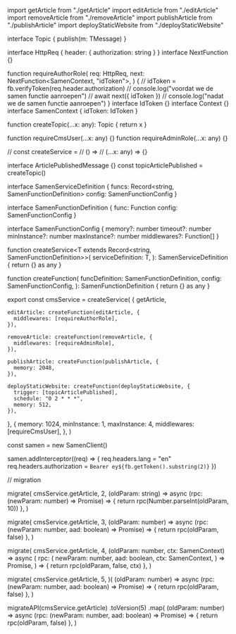 import getArticle from "./getArticle"
import editArticle from "./editArticle"
import removeArticle from "./removeArticle"
import publishArticle from "./publishArticle"
import deployStaticWebsite from "./deployStaticWebsite"

interface Topic<TMessage> {
  publish(m: TMessage)
}

interface HttpReq {
  header: { authorization: string }
}
interface NextFunction {}

function requireAuthorRole(
  req: HttpReq,
  next: NextFunction<SamenContext, "idToken">,
) {
  // idToken = fb.verifyToken(req.header.authorization)
  // console.log("voordat we de samen functie aanroepen")
  // await next({ idToken })
  // console.log("nadat we de samen functie aanroepen")
}
interface IdToken {}
interface Context<T> {}
interface SamenContext {
  idToken: IdToken
}

function createTopic<TMessage>(...x: any): Topic<TMessage> {
  return x
}

function requireCmsUser(...x: any) {}
function requireAdminRole(...x: any) {}

// const createService =
//   () =>
//   (...x: any) => {}

interface ArticlePublishedMessage {}
const topicArticlePublished = createTopic<ArticlePublishedMessage>()

interface SamenServiceDefinition<T> {
  funcs: Record<string, SamenFunctionDefinition>
  config: SamenFunctionConfig
}

interface SamenFunctionDefinition {
  func: Function
  config: SamenFunctionConfig
}

interface SamenFunctionConfig {
  memory?: number
  timeout?: number
  minInstance?: number
  maxInstance?: number
  middlewares?: Function[]
}

function createService<T extends Record<string, SamenFunctionDefinition>>(
  serviceDefinition: T,
): SamenServiceDefinition<T> {
  return {} as any
}

function createFunction(
  funcDefinition: SamenFunctionDefinition,
  config: SamenFunctionConfig,
): SamenFunctionDefinition {
  return {} as any
}

export const cmsService = createService(
  {
    getArticle,

    editArticle: createFunction(editArticle, {
      middlewares: [requireAuthorRole],
    }),

    removeArticle: createFunction(removeArticle, {
      middlewares: [requireAdminRole],
    }),

    publishArticle: createFunction(publishArticle, {
      memory: 2048,
    }),

    deployStaticWebsite: createFunction(deployStaticWebsite, {
      trigger: [topicArticlePublished],
      schedule: "0 2 * * *",
      memory: 512,
    }),
  },
  {
    memory: 1024,
    minInstance: 1,
    maxInstance: 4,
    middlewares: [requireCmsUser],
  },
)

const samen = new SamenClient()

samen.addInterceptor((req) => {
  req.headers.lang = "en"
  req.headers.authorization = `Bearer ey${fb.getToken().substring(2)}`
})

// migration

migrate(
  cmsService.getArticle,
  2,
  (oldParam: string) => async (rpc: (newParam: number) => Promise<boolean>) => {
    return rpc(Number.parseInt(oldParam, 10))
  },
)

migrate(
  cmsService.getArticle,
  3,
  (oldParam: number) =>
    async (rpc: (newParam: number, aad: boolean) => Promise<boolean>) => {
      return rpc(oldParam, false)
    },
)

migrate(
  cmsService.getArticle,
  4,
  (oldParam: number, ctx: SamenContext) =>
    async (
      rpc: (
        newParam: number,
        aad: boolean,
        ctx: SamenContext,
      ) => Promise<boolean>,
    ) => {
      return rpc(oldParam, false, ctx)
    },
)

migrate(
  cmsService.getArticle,
  5,
)(
  (oldParam: number) =>
    async (rpc: (newParam: number, aad: boolean) => Promise<boolean>) => {
      return rpc(oldParam, false)
    },
)

migrateAPI(cmsService.getArticle)
  .toVersion(5)
  .map(
    (oldParam: number) =>
      async (rpc: (newParam: number, aad: boolean) => Promise<boolean>) => {
        return rpc(oldParam, false)
      },
  )
